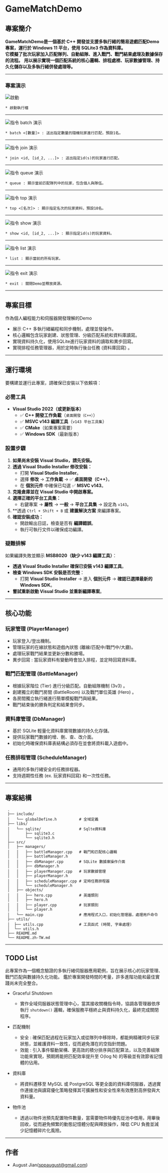 # GameMatchDemo

## 專案簡介

**GameMatchDemo是一個基於 C++ 開發並支援多執行緒的簡易遊戲匹配Demo專案，運行於 Windows 11 平台，使用 SQLite3 作為資料庫。**  
**它模擬了批次玩家加入匹配隊列、自動組隊、進入戰鬥、戰鬥結果處理及數據保存的流程。**
**用以展示實現一個匹配系統的核心邏輯、排程處裡、玩家數據管理、持久化儲存以及多執行緒併發處理等。**

---
### 專案演示

![啟動](images/demo/startup-1.png)
```
* 啟動執行檔
```
---
![指令 batch 演示](images/demo/batch-1.png)
```
* batch <[數量]> : 送出指定數量的隨機玩家進行匹配，預設1名。
```
---
![指令 join 演示](images/demo/join-1.png)
```
* join <id, [id_2, ...]> : 送出指定id(s)的玩家進行匹配。
```
---

![指令 queue 演示](images/demo/queue-2.png)
```
* queue : 顯示當前匹配隊列中的玩家，包含個人與隊伍。
```
---

![指令 top 演示](images/demo/top-1.png)
```
* top <[名次]> : 顯示指定名次的玩家資料，預設10名。
```
---

![指令 show 演示](images/demo/show-1.png)
```
* show <id, [id_2, ...]> : 顯示指定id(s)的玩家資料。
```
---

![指令 list 演示](images/demo/list-1.png)
```
* list : 顯示當前的所有玩家。
```
---

![指令 exit 演示](images/demo/exit-1.png)
```
* exit : 關閉Demo並釋放資源。
```
---

## 專案目標
作為個人編程能力和伺服器開發理解的Demo  
* 展示 C++ 多執行緒編程和同步機制，處理並發操作。  
* 核心邏輯包含玩家創建、狀態管理、分級匹配系統和資料庫讀寫。  
* 實現資料持久化，使用SQLite進行玩家資料的讀取和異步回寫。  
* 實現排程任務管理器，用於定時執行後台任務 (資料庫回寫) 。  
---
## 運行環境
要構建並運行此專案，請確保已安裝以下依賴項：

### 必需工具
- **Visual Studio 2022（或更新版本）**  
  - ✅ **C++ 開發工作負載**（`桌面開發（C++）`）  
  - ✅ **MSVC v143 編譯工具**（`v143 平台工具集`）  
  - ✅ **CMake**（如果專案需要）  
  - ✅ **Windows SDK**（最新版本）  

### 設置步驟
1. **如果尚未安裝 Visual Studio，請先安裝。**
2. **透過 Visual Studio Installer 修改安裝：**
   - 打開 **Visual Studio Installer**。
   - 選擇 **修改** → **工作負載** → ✅ **桌面開發（C++）**。
   - 在 **個別元件** 中確保已勾選 ✅ **MSVC v143**。
3. **克隆倉庫並在 Visual Studio 中開啟專案。**
4. **選擇正確的平台工具集：**
   - 右鍵專案 → **屬性** → **一般** → **平台工具集** → 設定為 `v143`。
5. **透過 `Ctrl + Shift + B` 或 **建置解決方案** 來編譯專案。
6. **確認安裝成功：**
   - 開啟輸出日誌，檢查是否有 **編譯錯誤**。
   - 執行可執行文件以確保成功編譯。

### 疑難排解
如果編譯失敗並顯示 **MSB8020（缺少 v143 編譯工具）**：
- **透過 Visual Studio Installer 確保已安裝 v143 編譯工具**。
- **檢查 Windows SDK 安裝是否完整**：
  - 打開 **Visual Studio Installer** → 進入 **個別元件** → **確認已選擇最新的 Windows SDK**。
- **嘗試重新啟動 Visual Studio 並重新編譯專案**。

---
## 核心功能

### 玩家管理 (PlayerManager)
* 玩家登入/登出機制。  
* 管理玩家的在線狀態和遊戲內狀態 (離線/匹配中/戰鬥中/大廳)。  
* 處理玩家戰鬥結果並更新分數和勝場。  
* 異步回寫 : 當玩家資料有變動時會加入排程，並定時回寫資料庫。  

### 戰鬥匹配管理 (BattleManager)
* 根據玩家階位 (Tier) 進行分級匹配。自動組隊機制 (3v3) 。  
* 創建獨立的戰鬥房間 (BattleRoom) 以及戰鬥單位英雄 (Hero) 。  
* 各房間獨立執行緒進行簡單模擬戰鬥與結果。  
* 戰鬥結束後的勝負判定和結果會同步。  

### 資料庫管理 (DbManager)
* 基於 SQLite 輕量化資料庫實現數據的持久化存儲。  
* 提供玩家戰鬥數據的增、刪、查、改介面。  
* 初始化時確保資料庫表結構必須存在並會將資料載入遊戲中。  

### 任務排程管理 (ScheduleManager)
* 通用的多執行緒安全的任務排程器。  
* 支持週期性任務 (ex. 玩家資料回寫) 和一次性任務。 
---

## 專案結構
```
 .
 ├── include/
 │   └── globalDefine.h          # 全域定義
 ├── libs/
 │   └── sqlite/                 # Sqlte資料庫
 │       ├── sqlite3.c
 │       └── sqlite3.h
 ├── src/
 │   ├── managers/
 │   │   ├── battleManager.cpp   # 戰鬥和匹配核心邏輯
 │   │   ├── battleManager.h
 │   │   ├── dbManager.cpp       # SQLite 數據庫操作介面
 │   │   ├── dbManager.h
 │   │   ├── playerManager.cpp   # 玩家數據管理
 │   │   ├── playerManager.h
 │   │   ├── scheduleManager.cpp # 定時任務排程器
 │   │   └── scheduleManager.h
 │   ├── objects/
 │   │   ├── hero.cpp            # 英雄類別
 │   │   ├── hero.h
 │   │   ├── player.cpp          # 玩家類別
 │   │   └── player.h
 │   └── main.cpp                # 應用程式入口，初始化管理器，處理用戶命令
 ├── utils/
 │  ├── utils.cpp                # 工具函式 (時間, 字串處理)
 │  └── utils.h
 ├── README.md
 └── README.zh-TW.md
```
---
## TODO List

此專案作為一個概念驗證的多執行緒伺服器應用範例，旨在展示核心的玩家管理、戰鬥匹配與數據持久化功能。
鑑於專案開發時間的考量，許多進階功能和最佳實踐尚未完全整合。  

* Graceful Shutdown
	- 實作全域伺服器狀態管理中心，當其接收關機指令時，協調各管理器依序執行 `shutdown()` 邏輯，確保服務平穩終止與資料持久化，最終完成關閉程序。

* 匹配機制
    - 安全 : 確保匹配過程在玩家加入或從隊列中移除時，都能夠精確同步玩家狀態，並維護資料一致性，從而避免潛在的空指針問題。
    - 效能 : 引入事件驅動架構、更高效的積分排序與匹配算法，以及完善組隊功能來實現，預期將能把匹配效率提升至 O(log N) 的等級並有效節省記憶體的佔用。

* 資料庫
    - 將資料遷移至 MySQL 或 PostgreSQL 等更全面的資料庫伺服器，透過實作連接池與讀寫優化策略發揮其可擴展性和安全性來有效應對高併發與大資料量。

* 物件池
    - 透過以物件池預先配置物件數量，當需要物件時優先從池中借用，用畢後回收，從而避免頻繁的動態記憶體分配與釋放操作，降低 CPU 負擔並減少記憶體碎片化風險。

---
## 作者

* August Jian(sppaugust@gmail.com)

